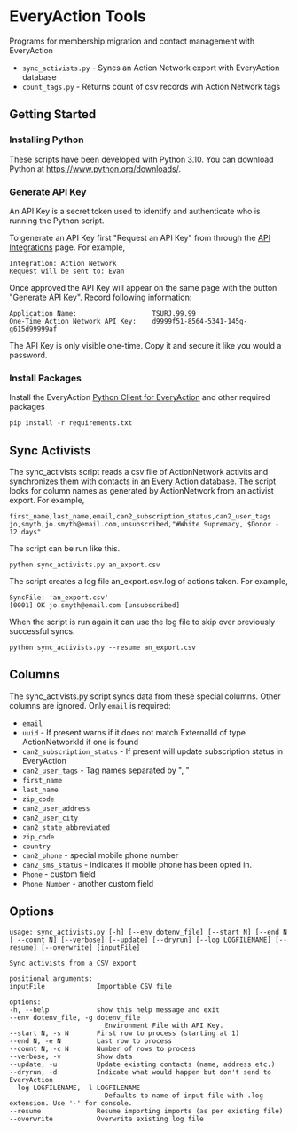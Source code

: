 # EveryAction Tools

Programs for membership migration and contact management with EveryAction

 * `sync_activists.py` - Syncs an Action Network export with EveryAction database
 * `count_tags.py` - Returns count of csv records wih Action Network tags

## Getting Started

### Installing Python

These scripts have been developed with Python 3.10. You can download Python at https://www.python.org/downloads/.

### Generate API Key

An API Key is a secret token used to identify and authenticate who is running the Python script.

To generate an API Key first "Request an API Key" from through the [API Integrations](https://www.targetsmartvan.com/APIIntegrations.aspx#/) page. For example,

    Integration: Action Network
    Request will be sent to: Evan

Once approved the API Key will appear on the same page with the button "Generate API Key".
Record following information:

    Application Name:                   TSURJ.99.99
    One-Time Action Network API Key:    d9999f51-8564-5341-145g-g615d99999af

The API Key is only visible one-time. Copy it and secure it like you would a password.

### Install Packages

Install the EveryAction
[Python Client for EveryAction](https://partiallyderived.github.io/everyaction-client/) and other required packages

    pip install -r requirements.txt

## Sync Activists

The sync_activists script reads a csv file of ActionNetwork activits and synchronizes them with
contacts in an Every Action database. The script looks for column names as generated by
ActionNetwork from an activist export. For example,

    first_name,last_name,email,can2_subscription_status,can2_user_tags
    jo,smyth,jo.smyth@email.com,unsubscribed,"#White Supremacy, $Donor - 12 days"

The script can be run like this.

    python sync_activists.py an_export.csv

The script creates a log file an_export.csv.log of actions taken. For example,

    SyncFile: 'an_export.csv'
    [0001] OK jo.smyth@email.com [unsubscribed]

When the script is run again it can use the log file to skip over previously 
successful syncs.

    python sync_activists.py --resume an_export.csv

## Columns

The sync_activists.py script syncs data from these special columns. Other columns are ignored. Only `email` is required:
 * `email` 
 * `uuid` - If present warns if it does not match ExternalId of type ActionNetworkId if one is found
 * `can2_subscription_status` - If present will update subscription status in EveryAction
 * `can2_user_tags` - Tag names separated by ", "
 * `first_name`
 * `last_name`
 * `zip_code`
 * `can2_user_address`
 * `can2_user_city`
 * `can2_state_abbreviated`
 * `zip_code`
 * `country`
 * `can2_phone` - special mobile phone number
 * `can2_sms_status` - indicates if mobile phone has been opted in.
 * `Phone` - custom field
 * `Phone Number` - another custom field

## Options

    usage: sync_activists.py [-h] [--env dotenv_file] [--start N] [--end N | --count N] [--verbose] [--update] [--dryrun] [--log LOGFILENAME] [--resume] [--overwrite] [inputFile]

    Sync activists from a CSV export

    positional arguments:
    inputFile             Importable CSV file

    options:
    -h, --help            show this help message and exit
    --env dotenv_file, -g dotenv_file
                            Environment File with API Key.
    --start N, -s N       First row to process (starting at 1)
    --end N, -e N         Last row to process
    --count N, -c N       Number of rows to process
    --verbose, -v         Show data
    --update, -u          Update existing contacts (name, address etc.)
    --dryrun, -d          Indicate what would happen but don't send to EveryAction
    --log LOGFILENAME, -l LOGFILENAME
                            Defaults to name of input file with .log extension. Use '-' for console.
    --resume              Resume importing imports (as per existing file)
    --overwrite           Overwrite existing log file